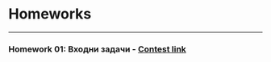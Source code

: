 # Homeworks

---

### Homework 01: Входни задачи - [Contest link](<https://www.hackerrank.com/contests/sda-hw-1-2022/challenges>)
